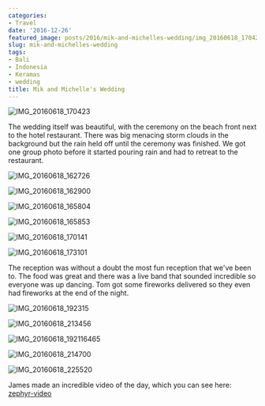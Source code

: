 ```yaml
---
categories:
- Travel
date: '2016-12-26'
featured_image: posts/2016/mik-and-michelles-wedding/img_20160618_170423.jpg
slug: mik-and-michelles-wedding
tags:
- Bali
- Indonesia
- Keramas
- wedding
title: Mik and Michelle's Wedding
---
```


![IMG_20160618_170423](img_20160618_170423.jpg)

The wedding itself was beautiful, with the ceremony on the beach front next to the hotel restaurant. There was big menacing storm clouds in the background but the rain held off until the ceremony was finished. We got one group photo before it started pouring rain and had to retreat to the restaurant.

![IMG_20160618_162726](img_20160618_162726.jpg "Groomsmen")

![IMG_20160618_162900](img_20160618_162900.jpg)

![IMG_20160618_165804](img_20160618_165804.jpg)

![IMG_20160618_165853](img_20160618_165853.jpg)

![IMG_20160618_170141](img_20160618_170141.jpg)

![IMG_20160618_173101](img_20160618_173101.jpg)

The reception was without a doubt the most fun reception that we've been to. The food was great and there was a live band that sounded incredible so everyone was up dancing. Tom got some fireworks delivered so they even had fireworks at the end of the night.

![IMG_20160618_192315](img_20160618_192315.jpg)

![IMG_20160618_213456](img_20160618_213456.jpg)

![IMG_20160618_192116465](img_20160618_192116465.jpg)

![IMG_20160618_214700](img_20160618_214700.jpg)

![IMG_20160618_225520](img_20160618_225520.jpg)

James made an incredible video of the day, which you can see here:
[zephyr-video](http://www.zephyr-video.com/#!Michelle-Mik-Bali-Wedding-Film/c1zu8/)
